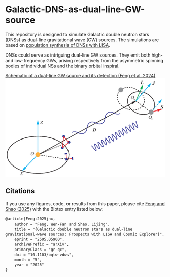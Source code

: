 # Galactic-DNS-as-dual-line-GW-source

This repository is designed to simulate Galactic double neutron stars (DNSs) as dual-line gravitational wave (GW) sources. The simulations are based on [population synthesis of DNSs with LISA](https://github.com/TomWagg/detecting-DCOs-in-LISA). 

DNSs could serve as intriguing dual-line GW sources. They emit both high- and low-frequency GWs, arising respectively from the asymmetric spinning bodies of individual NSs and the binary orbital inspiral.

[Schematic of a dual-line GW source and its detection (Feng et al. 2024)](https://arxiv.org/abs/2401.11241v1)
<img src="dual-line-GW-source-FengetalPRD2024.png" alt="" width="600">

## Citations
If you use any figures, code, or results from this paper, please cite [Feng and Shao (2025)](https://arxiv.org/abs/2505.05900) with the Bibtex entry listed below:
```
@article{Feng:2025jnx,
    author = "Feng, Wen-Fan and Shao, Lijing",
    title = "{Galactic double neutron stars as dual-line gravitational-wave sources: Prospects with LISA and Cosmic Explorer}",
    eprint = "2505.05900",
    archivePrefix = "arXiv",
    primaryClass = "gr-qc",
    doi = "10.1103/bqtw-vdws",
    month = "5",
    year = "2025"
}
```
